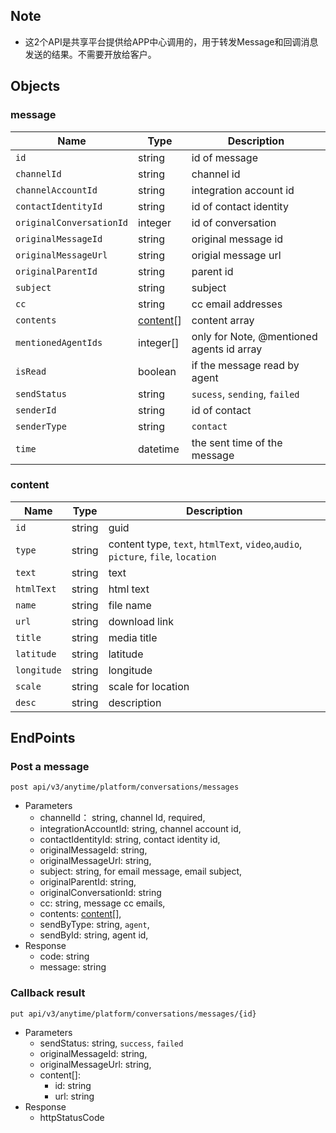 ## Note 
- 这2个API是共享平台提供给APP中心调用的，用于转发Message和回调消息发送的结果。不需要开放给客户。

## Objects

### message 
| Name | Type | Description | 
| - | - | - | 
| `id` | string | id of message | 
| `channelId` | string | channel id | 
| `channelAccountId`| string | integration account id | 
| `contactIdentityId`| string | id of contact identity |
| `originalConversationId` | integer | id of conversation | 
| `originalMessageId` | string | original message id|
| `originalMessageUrl` | string | origial message url |
| `originalParentId` | string | parent id |
| `subject` | string | subject | 
| `cc` | string | cc email addresses |  
| `contents` | [content](#content)[] | content array| 
| `mentionedAgentIds` | integer[] | only for Note, @mentioned agents id array |
| `isRead`| boolean | if the message read by agent | 
| `sendStatus` | string | `sucess`, `sending`, `failed` |
| `senderId`| string | id of contact | 
| `senderType`| string | `contact` | 
| `time` | datetime | the sent time of the message | 
 
 ### content
| Name | Type | Description | 
| - | - | - | 
| `id` | string | guid | 
| `type` | string | content type, `text`, `htmlText`, `video`,`audio`, `picture`, `file`, `location` |  
| `text` | string | text | 
| `htmlText` | string | html text |
| `name` | string | file name| 
| `url` | string | download link | 
| `title` | string | media title| 
| `latitude` | string | latitude | 
| `longitude` | string | longitude | 
| `scale` | string | scale for location |
| `desc` | string | description | 

## EndPoints

### Post a message 
`post api/v3/anytime/platform/conversations/messages` 
- Parameters  
    - channelId： string, channel Id, required,
    - integrationAccountId: string, channel account id,
    - contactIdentityId: string, contact identity id,
    - originalMessageId: string,
    - originalMessageUrl: string,
    - subject: string, for email message, email subject,
    - originalParentId: string, 
    - originalConversationId: string
    - cc: string, message cc emails, 
    - contents: [content](#content)[],
    - sendByType: string, `agent`, 
    - sendById: string, agent id,
- Response 
    - code: string
    - message: string

### Callback result
`put api/v3/anytime/platform/conversations/messages/{id}`
- Parameters
    - sendStatus: string, `success`, `failed`
    - originalMessageId: string, 
    - originalMessageUrl: string,
    - content[]: 
        - id: string
        - url: string 
- Response 
    - httpStatusCode
